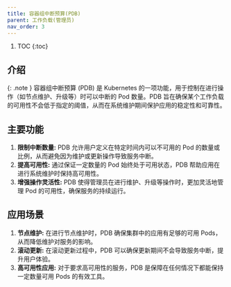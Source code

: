 ```yaml
---
title: 容器组中断预算(PDB)
parent: 工作负载(管理员)
nav_order: 3
---
```


1. TOC
{:toc}

## 介绍

{: .note }
容器组中断预算 (PDB) 是 Kubernetes 的一项功能，用于控制在进行操作（如节点维护、升级等）时可以中断的 Pod 数量。PDB 旨在确保某个工作负载的可用性不会低于指定的阈值，从而在系统维护期间保护应用的稳定性和可靠性。

## 主要功能
1. **限制中断数量:** PDB 允许用户定义在特定时间内可以不可用的 Pod 的数量或比例，从而避免因为维护或更新操作导致服务中断。
2. **提高可用性:** 通过保证一定数量的 Pod 始终处于可用状态，PDB 帮助应用在进行系统维护时保持高可用性。
3. **增强操作灵活性:** PDB 使得管理员在进行维护、升级等操作时，更加灵活地管理 Pod 的可用性，确保服务的持续运行。

## 应用场景
1. **节点维护:** 在进行节点维护时，PDB 确保集群中的应用有足够的可用 Pods，从而降低维护对服务的影响。
2. **滚动更新:** 在滚动更新过程中，PDB 可以确保更新期间不会导致服务中断，提升用户体验。
3. **高可用性应用:** 对于要求高可用性的服务，PDB 是保障在任何情况下都能保持一定数量可用 Pods 的有效工具。
